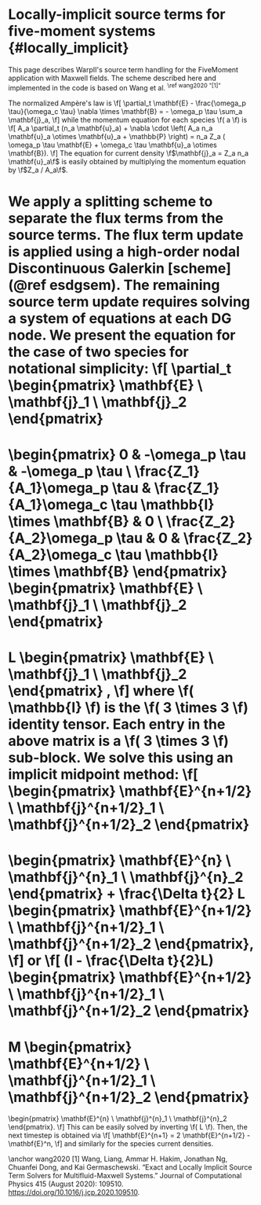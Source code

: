 # Locally-implicit source terms for five-moment systems {#locally_implicit}

This page describes WarpII's source term handling for the FiveMoment application with Maxwell fields.
The scheme described here and implemented in the code is based on Wang et al. <sup>\ref wang2020 "[1]"</sup>

The normalized Ampère's law is
\f[ \partial_t \mathbf{E} - \frac{\omega_p \tau}{\omega_c \tau} \nabla \times \mathbf{B} = - \omega_p \tau \sum_a \mathbf{j}_a, \f]
while the momentum equation for each species \f( a \f) is
\f[ A_a \partial_t (n_a \mathbf{u}_a) + \nabla \cdot \left( A_a n_a \mathbf{u}_a \otimes \mathbf{u}_a + \mathbb{P} \right) = n_a Z_a ( \omega_p \tau \mathbf{E} + \omega_c \tau \mathbf{u}_a \otimes \mathbf{B}). \f]
The equation for current density \f$\mathbf{j}_a = Z_a n_a \mathbf{u}_a\f$ is easily obtained by multiplying the momentum equation by \f$Z_a / A_a\f$.

We apply a splitting scheme to separate the flux terms from the source terms.
The flux term update is applied using a high-order nodal Discontinuous Galerkin [scheme](@ref esdgsem).
The remaining source term update requires solving a system of equations at each DG node.
We present the equation for the case of two species for notational simplicity:
\f[ 
\partial_t \begin{pmatrix}
\mathbf{E} \\
\mathbf{j}_1 \\
\mathbf{j}_2
\end{pmatrix}
=
\begin{pmatrix}
0 & -\omega_p \tau & -\omega_p \tau \\
\frac{Z_1}{A_1}\omega_p \tau & \frac{Z_1}{A_1}\omega_c \tau \mathbb{I} \times \mathbf{B} & 0 \\
\frac{Z_2}{A_2}\omega_p \tau & 0 & \frac{Z_2}{A_2}\omega_c \tau \mathbb{I} \times \mathbf{B}
\end{pmatrix}
\begin{pmatrix}
\mathbf{E} \\
\mathbf{j}_1 \\
\mathbf{j}_2
\end{pmatrix}
=
L
\begin{pmatrix}
\mathbf{E} \\
\mathbf{j}_1 \\
\mathbf{j}_2
\end{pmatrix}
,
\f]
where \f( \mathbb{I} \f) is the \f( 3 \times 3 \f) identity tensor.
Each entry in the above matrix is a \f( 3 \times 3 \f) sub-block.
We solve this using an implicit midpoint method:
\f[
\begin{pmatrix}
\mathbf{E}^{n+1/2} \\
\mathbf{j}^{n+1/2}_1 \\
\mathbf{j}^{n+1/2}_2
\end{pmatrix}
=
\begin{pmatrix}
\mathbf{E}^{n} \\
\mathbf{j}^{n}_1 \\
\mathbf{j}^{n}_2
\end{pmatrix}
+
\frac{\Delta t}{2} L 
\begin{pmatrix}
\mathbf{E}^{n+1/2} \\
\mathbf{j}^{n+1/2}_1 \\
\mathbf{j}^{n+1/2}_2
\end{pmatrix},
\f]
or
\f[
(I - \frac{\Delta t}{2}L) \begin{pmatrix}
\mathbf{E}^{n+1/2} \\
\mathbf{j}^{n+1/2}_1 \\
\mathbf{j}^{n+1/2}_2
\end{pmatrix}
= 
M \begin{pmatrix}
\mathbf{E}^{n+1/2} \\
\mathbf{j}^{n+1/2}_1 \\
\mathbf{j}^{n+1/2}_2
\end{pmatrix}
=
\begin{pmatrix}
\mathbf{E}^{n} \\
\mathbf{j}^{n}_1 \\
\mathbf{j}^{n}_2
\end{pmatrix}.
\f]
This can be easily solved by inverting \f( L \f).
Then, the next timestep is obtained via
\f[
\mathbf{E}^{n+1} = 2 \mathbf{E}^{n+1/2} - \mathbf{E}^n,
\f]
and similarly for the species current densities.

\anchor wang2020 [1] Wang, Liang, Ammar H. Hakim, Jonathan Ng, Chuanfei Dong, and Kai Germaschewski. “Exact and Locally Implicit Source Term Solvers for Multifluid-Maxwell Systems.” Journal of Computational Physics 415 (August 2020): 109510. https://doi.org/10.1016/j.jcp.2020.109510.


